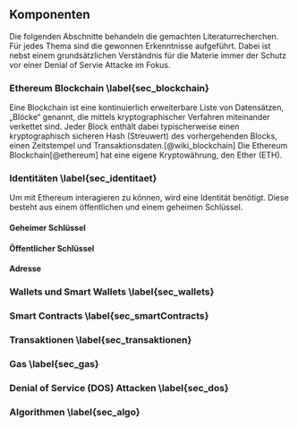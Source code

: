 ## Komponenten

Die folgenden Abschnitte behandeln die gemachten Literaturrecherchen. Für jedes Thema sind die gewonnen Erkenntnisse aufgeführt. Dabei ist nebst einem grundsätzlichen Verständnis für die Materie immer der Schutz vor einer Denial of Servie Attacke im Fokus.  

### Ethereum Blockchain \label{sec_blockchain}

Eine Blockchain ist eine kontinuierlich erweiterbare Liste von Datensätzen, „Blöcke“ genannt, die mittels kryptographischer Verfahren miteinander verkettet sind. Jeder Block enthält dabei typischerweise einen kryptographisch sicheren Hash (Streuwert) des vorhergehenden Blocks, einen Zeitstempel und Transaktionsdaten.[@wiki_blockchain] 
Die Ethereum Blockchain[@ethereum] hat eine eigene Kryptowährung, den Ether (ETH). 


### Identitäten \label{sec_identitaet}

Um mit Ethereum interagieren zu können, wird eine Identität benötigt. Diese besteht aus einem öffentlichen und einem geheimen Schlüssel. 

#### Geheimer Schlüssel



#### Öffentlicher Schlüssel


#### Adresse



### Wallets und Smart Wallets \label{sec_wallets}

### Smart Contracts \label{sec_smartContracts}

### Transaktionen \label{sec_transaktionen}

### Gas \label{sec_gas}

### Denial of Service (DOS) Attacken \label{sec_dos}

### Algorithmen \label{sec_algo}


